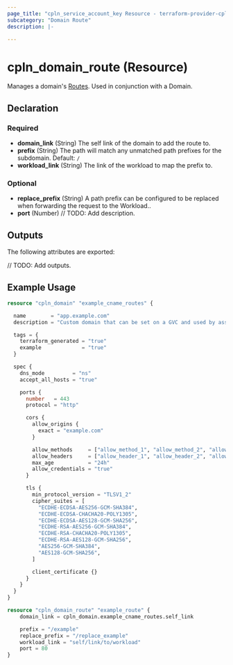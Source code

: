 ```yaml
---
page_title: "cpln_service_account_key Resource - terraform-provider-cpln"
subcategory: "Domain Route"
description: |-

---
```


# cpln_domain_route (Resource)

Manages a domain's [Routes](https://docs.controlplane.com/reference/domain#path-based-routing).
Used in conjunction with a Domain.

## Declaration

### Required

- **domain_link** (String) The self link of the domain to add the route to.
- **prefix** (String) The path will match any unmatched path prefixes for the subdomain. Default: `/`
- **workload_link** (String) The link of the workload to map the prefix to.

### Optional

- **replace_prefix** (String) A path prefix can be configured to be replaced when forwarding the request to the Workload..
- **port** (Number) // TODO: Add description.

## Outputs

The following attributes are exported:

// TODO: Add outputs.

## Example Usage

```terraform
resource "cpln_domain" "example_cname_routes" {

  name        = "app.example.com"
  description = "Custom domain that can be set on a GVC and used by associated workloads"

  tags = {
    terraform_generated = "true"
    example             = "true"
  }

  spec {
    dns_mode         = "ns"
    accept_all_hosts = "true"

    ports {
      number   = 443
      protocol = "http"

      cors {
        allow_origins {
          exact = "example.com"
        }

        allow_methods     = ["allow_method_1", "allow_method_2", "allow_method_3"]
        allow_headers     = ["allow_header_1", "allow_header_2", "allow_header_3"]
        max_age           = "24h"
        allow_credentials = "true"
      }

      tls {
        min_protocol_version = "TLSV1_2"
        cipher_suites = [
          "ECDHE-ECDSA-AES256-GCM-SHA384",
          "ECDHE-ECDSA-CHACHA20-POLY1305",
          "ECDHE-ECDSA-AES128-GCM-SHA256",
          "ECDHE-RSA-AES256-GCM-SHA384",
          "ECDHE-RSA-CHACHA20-POLY1305",
          "ECDHE-RSA-AES128-GCM-SHA256",
          "AES256-GCM-SHA384",
          "AES128-GCM-SHA256",
        ]

        client_certificate {}
      }
    }
  }
}

resource "cpln_domain_route" "example_route" {
    domain_link = cpln_domain.example_cname_routes.self_link

    prefix = "/example"
    replace_prefix = "/replace_example"
    workload_link = "self/link/to/workload"
    port = 80
}
```